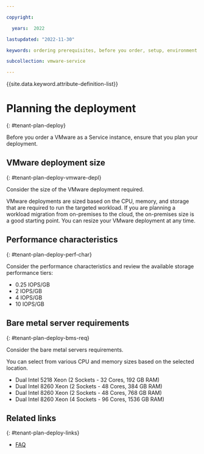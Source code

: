 ```yaml
---

copyright:

  years:  2022

lastupdated: "2022-11-30"

keywords: ordering prerequisites, before you order, setup, environment setup

subcollection: vmware-service

---
```


{{site.data.keyword.attribute-definition-list}}

# Planning the deployment
{: #tenant-plan-deploy}

Before you order a VMware as a Service instance, ensure that you plan your deployment.

## VMware deployment size
{: #tenant-plan-deploy-vmware-depl}

Consider the size of the VMware deployment required.

VMware deployments are sized based on the CPU, memory, and storage that are required to run the targeted workload. If you are planning a workload migration from on-premises to the cloud, the on-premises size is a good starting point. You can resize your VMware deployment at any time.

## Performance characteristics
{: #tenant-plan-deploy-perf-char}

Consider the performance characteristics and review the available storage performance tiers:

* 0.25 IOPS/GB
* 2 IOPS/GB
* 4 IOPS/GB
* 10 IOPS/GB

## Bare metal server requirements
{: #tenant-plan-deploy-bms-req}

Consider the bare metal servers requirements.

You can select from various CPU and memory sizes based on the selected location.

* Dual Intel 5218 Xeon (2 Sockets - 32 Cores, 192 GB RAM)
* Dual Intel 8260 Xeon (2 Sockets - 48 Cores, 384 GB RAM)
* Dual Intel 8260 Xeon (2 Sockets - 48 Cores, 768 GB RAM)
* Dual Intel 8260 Xeon (4 Sockets - 96 Cores, 1536 GB RAM)

## Related links
{: #tenant-plan-deploy-links}

* [FAQ](/docs/vmware-service?topic=vmware-service-faq-general)
